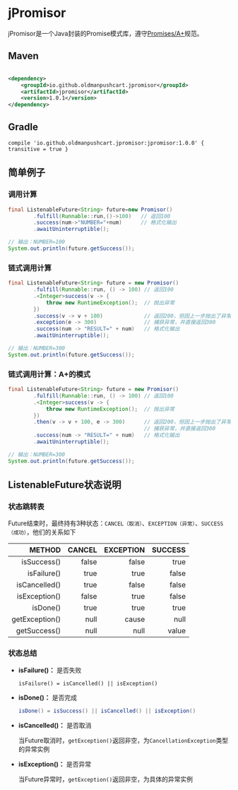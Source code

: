 # jPromisor

jPromisor是一个Java封装的Promise模式库，遵守[Promises/A+](https://github.com/promises-aplus/promises-spec)规范。

## Maven

```xml

<dependency>
    <groupId>io.github.oldmanpushcart.jpromisor</groupId>
    <artifactId>jpromisor</artifactId>
    <version>1.0.1</version>
</dependency>
```

## Gradle

```
compile 'io.github.oldmanpushcart.jpromisor:jpromisor:1.0.0' { transitive = true }
```

## 简单例子

### 调用计算

```java
final ListenableFuture<String> future=new Promisor()
        .fulfill(Runnable::run,()->100)   // 返回100
        .success(num->"NUMBER="+num)      // 格式化输出
        .awaitUninterruptible();

// 输出：NUMBER=100
System.out.println(future.getSuccess());
```

### 链式调用计算

```java
final ListenableFuture<String> future = new Promisor()
        .fulfill(Runnable::run, () -> 100) // 返回100
        .<Integer>success(v -> {
            throw new RuntimeException();  // 抛出异常
        })
        .success(v -> v + 100)             // 返回200，但因上一步抛出了异常，所以不会走到
        .exception(e -> 300)               // 捕获异常，并直接返回300
        .success(num -> "RESULT=" + num)   // 格式化输出
        .awaitUninterruptible();

// 输出：NUMBER=300
System.out.println(future.getSuccess());
```

### 链式调用计算：A+的模式

```java
final ListenableFuture<String> future = new Promisor()
        .fulfill(Runnable::run, () -> 100) // 返回100
        .<Integer>success(v -> {
            throw new RuntimeException();  // 抛出异常
        })
        .then(v -> v + 100, e -> 300)      // 返回200，但因上一步抛出了异常，所以不会走到
                                           // 捕获异常，并直接返回300
        .success(num -> "RESULT=" + num)   // 格式化输出
        .awaitUninterruptible();

// 输出：NUMBER=300
System.out.println(future.getSuccess());
```

## ListenableFuture状态说明

### 状态跳转表

Future结束时，最终持有3种状态：`CANCEL（取消）`、`EXCEPTION（异常）`、`SUCCESS（成功）`，他们的关系如下

|        METHOD|CANCEL|EXCEPTION|SUCCESS|
|-------------:|-----:|--------:|------:|
|   isSuccess()| false|    false|   true|
|   isFailure()|  true|     true|  false|
| isCancelled()|  true|    false|  false|
| isException()| false|     true|  false|
|      isDone()|  true|     true|   true|
|getException()|  null|    cause|   null|
|  getSuccess()|  null|     null|  value|

### 状态总结

- **isFailure()：** 是否失败

  ```
  isFailure() = isCancelled() || isException()
  ```

- **isDone()：** 是否完成

  ```java
  isDone() = isSuccess() || isCancelled() || isException()
  ```
  
- **isCancelled()：** 是否取消
  
  当Future取消时，`getException()`返回非空，为`CancellationException`类型的异常实例

- **isException()：** 是否异常

  当Future异常时，`getException()`返回非空，为具体的异常实例